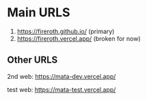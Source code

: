 # Main URLS
1) https://fireroth.github.io/ (primary)
2) https://fireroth.vercel.app/ (broken for now)


## Other URLS
2nd web: https://mata-dev.vercel.app/

test web: https://mata-test.vercel.app/
